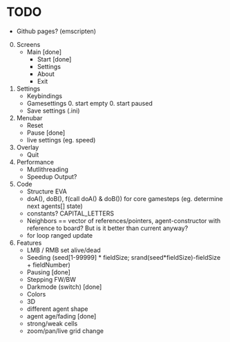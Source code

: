 # TODO
- Github pages? (emscripten)
0. Screens
    - Main [done]
      - Start [done]
      - Settings
      - About
      - Exit
0. Settings
    - Keybindings
    - Gamesettings
        0. start empty
        0. start paused
    - Save settings (.ini)
0. Menubar
    - Reset
    - Pause [done]
    - live settings (eg. speed)
0. Overlay
    - Quit
0. Performance
    - Mutlithreading
    - Speedup Output?
0. Code
    - Structure EVA 
    - doA(), doB(), f(call doA() & doB()) for core gamesteps (eg. determine next agents[] state)
    - constants? CAPITAL_LETTERS
    - Neighbors == vector of references/pointers, agent-constructor with reference to board? But is it better than current anyway?
    - for loop ranged update
0. Features
    - LMB / RMB set alive/dead
    - Seeding (seed[1-99999] * fieldSize; srand(seed*fieldSize)-fieldSize + fieldNumber)
    - Pausing [done]
    - Stepping FW/BW
    - Darkmode (switch) [done]
    - Colors
    - 3D
    - different agent shape
    - agent age/fading [done]
    - strong/weak cells
    - zoom/pan/live grid change
